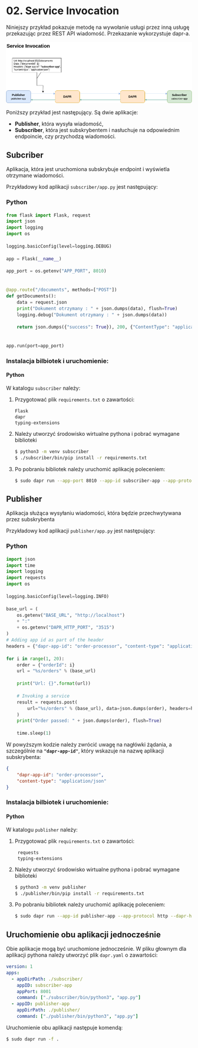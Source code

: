 # 02. Service Invocation

Niniejszy przykład pokazuje metodę na wywołanie usługi przez inną usługę przekazując przez REST API wiadomość.
Przekazanie wykorzystuje dapr-a.

![Schemat poglądowy działania](__media/dapr-service-invocation.png)

Poniższy przykład jest następujący. Są dwie aplikacje:
- **Publisher**, która wysyła wiadomość,
- **Subscriber**, która jest subskrybentem i nasłuchuje na odpowiednim endpoincie, czy przychodzą wiadomości.

## Subcriber

Aplikacja, która jest uruchomiona subskrybuje endpoint i wyświetla otrzymane wiadomości.

Przykładowy kod aplikacji ```subscriber/app.py``` jest następujący:

### Python
```python
from flask import Flask, request
import json
import logging
import os

logging.basicConfig(level=logging.DEBUG)

app = Flask(__name__)

app_port = os.getenv("APP_PORT", 8010)


@app.route("/documents", methods=["POST"])
def getDocuments():
    data = request.json
    print("Dokument otrzymany : " + json.dumps(data), flush=True)
    logging.debug("Dokument otrzymany : " + json.dumps(data))

    return json.dumps({"success": True}), 200, {"ContentType": "application/json"}


app.run(port=app_port)

```

### Instalacja bilbiotek i uruchomienie: 

#### Python

W katalogu ```subscriber``` należy:

1. Przygotować plik ```requirements.txt``` o zawartości:
   ```
   Flask
   dapr
   typing-extensions
   ```
2. Należy utworzyć środowisko wirtualne pythona i pobrać wymagane biblioteki
    ```bash
    $ python3 -m venv subscriber
    $ ./subscriber/bin/pip install -r requirements.txt
    ```
3. Po pobraniu bibliotek należy uruchomić aplikację poleceniem:
    ```bash
    $ sudo dapr run --app-port 8010 --app-id subscriber-app --app-protocol http --dapr-http-port 3510 -- ./subscriber/bin/python3 app.py
    ```

## Publisher

Aplikacja służąca wysyłaniu wiadomości, która będzie przechwytywana przez subskrybenta

Przykładowy kod aplikacji ```publisher/app.py``` jest następujący:

### Python
```python
import json
import time
import logging
import requests
import os

logging.basicConfig(level=logging.INFO)

base_url = (
    os.getenv("BASE_URL", "http://localhost")
    + ":"
    + os.getenv("DAPR_HTTP_PORT", "3515")
)
# Adding app id as part of the header
headers = {"dapr-app-id": "order-processor", "content-type": "application/json"}

for i in range(1, 20):
    order = {"orderId": i}
    url = "%s/orders" % (base_url)

    print("Url: {}".format(url))

    # Invoking a service
    result = requests.post(
        url="%s/orders" % (base_url), data=json.dumps(order), headers=headers
    )
    print("Order passed: " + json.dumps(order), flush=True)

    time.sleep(1)
```

W powyższym kodzie należy zwrócić uwagę na nagłówki żądania, a szczególnie na **```"dapr-app-id"```**, który wskazuje na nazwę aplikacji subskrybenta:
```json
{
    "dapr-app-id": "order-processor", 
    "content-type": "application/json"
}
```

### Instalacja bilbiotek i uruchomienie: 

#### Python

W katalogu ```publisher``` należy:

1. Przygotować plik ```requirements.txt``` o zawartości:
   ```
    requests
    typing-extensions
   ```
2. Należy utworzyć środowisko wirtualne pythona i pobrać wymagane biblioteki
    ```bash
    $ python3 -m venv publisher
    $ ./publisher/bin/pip install -r requirements.txt
    ```
3. Po pobraniu bibliotek należy uruchomić aplikację poleceniem:
    ```bash
    $ sudo dapr run --app-id publisher-app --app-protocol http --dapr-http-port 3515 -- ./publisher/bin/python3 app.py
    ```

## Uruchomienie obu aplikacji jednocześnie
Obie aplikacje mogą być uruchomione jednocześnie. W pliku głownym dla aplikacji pythona należy utworzyć plik ```dapr.yaml``` o zawartości:
```yaml
version: 1
apps:
  - appDirPath: ./subscriber/
    appID: subscriber-app
    appPort: 8001
    command: ["./subscriber/bin/python3", "app.py"]
  - appID: publisher-app
    appDirPath: ./publisher/
    command: ["./publisher/bin/python3", "app.py"]
```
Uruchomienie obu aplikacji następuje komendą:
```bash
$ sudo dapr run -f .
```